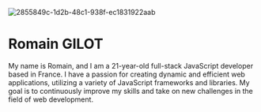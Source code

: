 ![2855849c-1d2b-48c1-938f-ec1831922aab](https://github.com/user-attachments/assets/41926dd5-9f9b-4a75-9ad7-6c6615eee8e9)
# Romain GILOT
My name is Romain, and I am a 21-year-old full-stack JavaScript developer based in France. I have a passion for creating dynamic and efficient web applications, utilizing a variety of JavaScript frameworks and libraries. My goal is to continuously improve my skills and take on new challenges in the field of web development.
